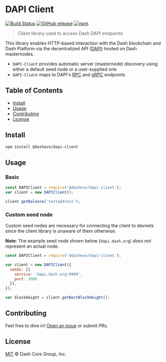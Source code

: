 # DAPI Client

[![Build Status](https://travis-ci.com/dashevo/dapi-client.svg?branch=master)](https://travis-ci.com/dashevo/dapi-client)
[![GitHub release](https://img.shields.io/github/release/dashevo/dapi-client.svg)](https://github.com/dashevo/dapi-client/releases)
[![npm](https://img.shields.io/npm/v/@dashevo/dapi-client.svg)](https://www.npmjs.com/package/@dashevo/dapi-client)

> Client library used to access Dash DAPI endpoints

This library enables HTTP-based interaction with the Dash blockchain and Dash
Platform via the decentralized API ([DAPI](https://github.com/dashevo/dapi))
hosted on Dash masternodes.

 - `DAPI-Client` provides automatic server (masternode) discovery using either a default seed node or a user-supplied one
 - `DAPI-Client` maps to DAPI's [RPC](https://github.com/dashevo/dapi/tree/master/lib/rpcServer/commands) and [gRPC](https://github.com/dashevo/dapi/tree/master/lib/grpcServer/handlers) endpoints

## Table of Contents
- [Install](#install)
- [Usage](#usage)
- [Contributing](#contributing)
- [License](#license)

## Install

```sh
npm install @dashevo/dapi-client
```

## Usage

### Basic

```javascript
const DAPIClient = require('@dashevo/dapi-client');
var client = new DAPIClient();

client.getBalance('testaddress');
```

### Custom seed node

Custom seed nodes are necessary for connecting the client to devnets since the
client library is unaware of them otherwise.

**Note**: The example seed node shown below (`dapi.dash.org`) _does not_ represent an actual node.

```javascript
const DAPIClient = require('@dashevo/dapi-client');

var client = new DAPIClient({
  seeds: [{
    service: 'dapi.dash.org:9999',
    port: 3000
  }],
});

var blockHeight = client.getBestBlockHeight();
```

## Contributing

Feel free to dive in! [Open an issue](https://github.com/dashevo/dapi-client/issues/new) or submit PRs.

## License

[MIT](LICENSE) &copy; Dash Core Group, Inc.
